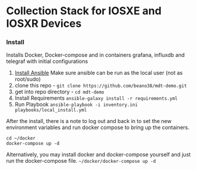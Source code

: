 # Collection Stack for IOSXE and IOSXR Devices


### Install
Installs Docker, Docker-compose and in containers grafana, influxdb and telegraf with initial configurations

1. [Install Ansible](https://docs.ansible.com/ansible/latest/installation_guide/intro_installation.html)
    Make sure ansible can be run as the local user (not as root/sudo)
2. clone this repo - `git clone https://github.com/beano38/mdt-demo.git`
3. get into repo directory - `cd mdt-demo`
4. Install Requirements `ansible-galaxy install -r requirements.yml`
5. Run Playbook `ansible-playbook -i inventory.ini playbooks/local_install.yml`

After the install, there is a note to log out and back in to set the new environment variables and run docker compose to bring up the containers.
```
cd ~/docker
docker-compose up -d
```

Alternatively, you may install docker and docker-compose yourself and just run the docker-compose file.  `~/docker/docker-compose up -d`
